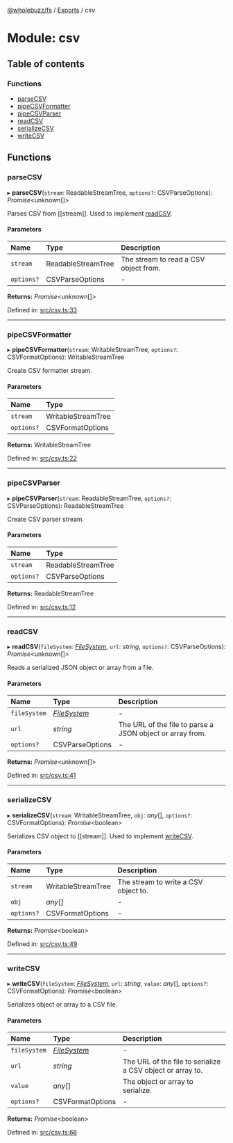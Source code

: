 [@wholebuzz/fs](../README.md) / [Exports](../modules.md) / csv

# Module: csv

## Table of contents

### Functions

- [parseCSV](csv.md#parsecsv)
- [pipeCSVFormatter](csv.md#pipecsvformatter)
- [pipeCSVParser](csv.md#pipecsvparser)
- [readCSV](csv.md#readcsv)
- [serializeCSV](csv.md#serializecsv)
- [writeCSV](csv.md#writecsv)

## Functions

### parseCSV

▸ **parseCSV**(`stream`: ReadableStreamTree, `options?`: CSVParseOptions): *Promise*<unknown[]\>

Parses CSV from [[stream]].  Used to implement [readCSV](csv.md#readcsv).

#### Parameters

| Name | Type | Description |
| :------ | :------ | :------ |
| `stream` | ReadableStreamTree | The stream to read a CSV object from. |
| `options?` | CSVParseOptions | - |

**Returns:** *Promise*<unknown[]\>

Defined in: [src/csv.ts:33](https://github.com/wholebuzz/fs/blob/master/src/csv.ts#L33)

___

### pipeCSVFormatter

▸ **pipeCSVFormatter**(`stream`: WritableStreamTree, `options?`: CSVFormatOptions): WritableStreamTree

Create CSV formatter stream.

#### Parameters

| Name | Type |
| :------ | :------ |
| `stream` | WritableStreamTree |
| `options?` | CSVFormatOptions |

**Returns:** WritableStreamTree

Defined in: [src/csv.ts:22](https://github.com/wholebuzz/fs/blob/master/src/csv.ts#L22)

___

### pipeCSVParser

▸ **pipeCSVParser**(`stream`: ReadableStreamTree, `options?`: CSVParseOptions): ReadableStreamTree

Create CSV parser stream.

#### Parameters

| Name | Type |
| :------ | :------ |
| `stream` | ReadableStreamTree |
| `options?` | CSVParseOptions |

**Returns:** ReadableStreamTree

Defined in: [src/csv.ts:12](https://github.com/wholebuzz/fs/blob/master/src/csv.ts#L12)

___

### readCSV

▸ **readCSV**(`fileSystem`: [*FileSystem*](../classes/fs.filesystem.md), `url`: *string*, `options?`: CSVParseOptions): *Promise*<unknown[]\>

Reads a serialized JSON object or array from a file.

#### Parameters

| Name | Type | Description |
| :------ | :------ | :------ |
| `fileSystem` | [*FileSystem*](../classes/fs.filesystem.md) | - |
| `url` | *string* | The URL of the file to parse a JSON object or array from. |
| `options?` | CSVParseOptions | - |

**Returns:** *Promise*<unknown[]\>

Defined in: [src/csv.ts:41](https://github.com/wholebuzz/fs/blob/master/src/csv.ts#L41)

___

### serializeCSV

▸ **serializeCSV**(`stream`: WritableStreamTree, `obj`: *any*[], `options?`: CSVFormatOptions): *Promise*<boolean\>

Serializes CSV object to [[stream]].  Used to implement [writeCSV](csv.md#writecsv).

#### Parameters

| Name | Type | Description |
| :------ | :------ | :------ |
| `stream` | WritableStreamTree | The stream to write a CSV object to. |
| `obj` | *any*[] | - |
| `options?` | CSVFormatOptions | - |

**Returns:** *Promise*<boolean\>

Defined in: [src/csv.ts:49](https://github.com/wholebuzz/fs/blob/master/src/csv.ts#L49)

___

### writeCSV

▸ **writeCSV**(`fileSystem`: [*FileSystem*](../classes/fs.filesystem.md), `url`: *string*, `value`: *any*[], `options?`: CSVFormatOptions): *Promise*<boolean\>

Serializes object or array to a CSV file.

#### Parameters

| Name | Type | Description |
| :------ | :------ | :------ |
| `fileSystem` | [*FileSystem*](../classes/fs.filesystem.md) | - |
| `url` | *string* | The URL of the file to serialize a CSV object or array to. |
| `value` | *any*[] | The object or array to serialize. |
| `options?` | CSVFormatOptions | - |

**Returns:** *Promise*<boolean\>

Defined in: [src/csv.ts:66](https://github.com/wholebuzz/fs/blob/master/src/csv.ts#L66)
